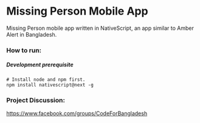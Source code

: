# Missing Person Mobile App

Missing Person mobile app written in NativeScript, an app similar to Amber Alert in Bangladesh.

### How to run:

##### Development prerequisite
```
# Install node and npm first.
npm install nativescript@next -g
```

### Project Discussion: 
https://www.facebook.com/groups/CodeForBangladesh
